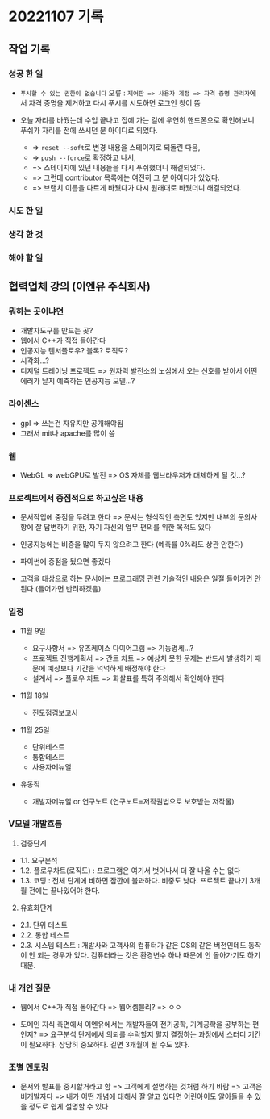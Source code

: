 ﻿# 20221107 기록
## 작업 기록
### 성공 한 일
- `푸시할 수 있는 권한이 없습니다` 오류 : `제어판 => 사용자 계정 => 자격 증명 관리자`에서 자격 증명을 제거하고 다시 푸시를 시도하면 로그인 창이 뜸

- 오늘 자리를 바꿨는데 수업 끝나고 집에 가는 길에 우연히 핸드폰으로 확인해보니 푸쉬가 자리를 전에 쓰시던 분 아이디로 되었다. 
  - => `reset --soft`로 변경 내용을 스테이지로 되돌린 다음,
  - => `push --force`로 확정하고 나서, 
  - => 스테이지에 있던 내용들을 다시 푸쉬했더니 해결되었다.
  - => 그런데 contributor 목록에는 여전히 그 분 아이디가 있었다. 
  - => 브랜치 이름을 다르게 바꿨다가 다시 원래대로 바꿨더니 해결되었다.

### 시도 한 일


### 생각 한 것


### 해야 할 일


## 협력업체 강의 (이엔유 주식회사)
### 뭐하는 곳이냐면
- 개발자도구를 만드는 곳?
- 웹에서 C++가 직접 돌아간다 
- 인공지능 텐서플로우? 블록? 로직도?
- 시각화...?
- 디지털 트레이닝 프로젝트 => 원자력 발전소의 노심에서 오는 신호를 받아서 어떤 에러가 날지 예측하는 인공지능 모델...?

### 라이센스
- gpl => 쓰는건 자유지만 공개해야됨
- 그래서 mit나 apache를 많이 씀

### 웹
- WebGL => webGPU로 발전 => OS 자체를 웹브라우저가 대체하게 될 것...?

### 프로젝트에서 중점적으로 하고싶은 내용
- 문서작업에 중점을 두려고 한다 => 문서는 형식적인 측면도 있지만 내부의 문의사항에 잘 답변하기 위한, 자기 자신의 업무 편의를 위한 목적도 있다

- 인공지능에는 비중을 많이 두지 않으려고 한다 (예측률 0%라도 상관 안한다)

- 파이썬에 중점을 뒀으면 좋겠다

- 고객을 대상으로 하는 문서에는 프로그래밍 관련 기술적인 내용은 일절 들어가면 안된다 (들어가면 반려하겠음)

### 일정
- 11월 9일
  - 요구사항서 => 유즈케이스 다이어그램 => 기능명세...?
  - 프로젝트 진행계획서 => 간트 차트 => 예상치 못한 문제는 반드시 발생하기 때문에 예상보다 기간을 넉넉하게 배정해야 한다
  - 설계서 => 플로우 차트 => 화살표를 특히 주의해서 확인해야 한다
  
- 11월 18일
  - 진도점검보고서

- 11월 25일
  - 단위테스트
  - 통합테스트
  - 사용자메뉴얼

- 유동적  
  - 개발자메뉴얼 or 연구노트 (연구노트=저작권법으로 보호받는 저작물)

### V모델 개발흐름
1. 검증단계
  - 1.1. 요구분석
  - 1.2. 플로우차트(로직도) : 프로그램은 여기서 벗어나서 더 잘 나올 수는 없다
  - 1.3. 코딩 : 전체 단계에 비하면 잠깐에 불과하다. 비중도 낮다. 프로젝트 끝나기 3개월 전에는 끝나있어야 한다.

2. 유효화단계
  - 2.1. 단위 테스트
  - 2.2. 통합 테스트
  - 2.3. 시스템 테스트 : 개발사와 고객사의 컴퓨터가 같은 OS의 같은 버전인데도 동작이 안 되는 경우가 있다. 컴퓨터라는 것은 환경변수 하나 때문에 안 돌아가기도 하기 때문.

### 내 개인 질문
- 웹에서 C++가 직접 돌아간다 => 웹어셈블리? => ㅇㅇ

- 도메인 지식 측면에서 이엔유에서는 개발자들이 전기공학, 기계공학을 공부하는 편인지? => 요구분석 단계에서 의뢰를 수락할지 말지 결정하는 과정에서 스터디 기간이 필요하다. 상당히 중요하다. 길면 3개월이 될 수도 있다.

### 조별 멘토링
- 문서와 발표를 중시할거라고 함 => 고객에게 설명하는 것처럼 하기 바람 => 고객은 비개발자다 => 내가 어떤 개념에 대해서 잘 알고 있다면 어린아이도 알아들을 수 있을 정도로 쉽게 설명할 수 있다
